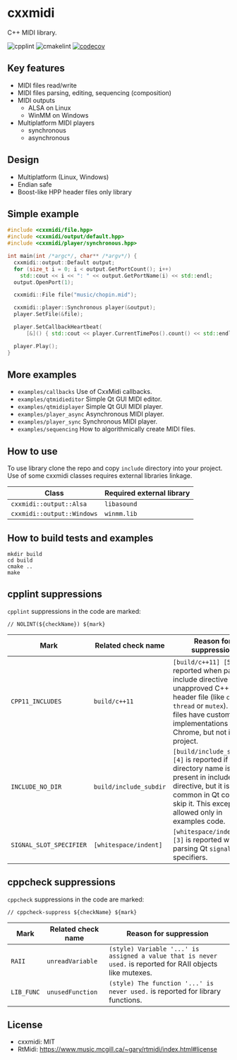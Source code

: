 # cxxmidi 

C++ MIDI library.

![cpplint](https://github.com/5tan/cxxmidi/actions/workflows/cpplint.yml/badge.svg) ![cmakelint](https://github.com/5tan/cxxmidi/actions/workflows/cpplint.yml/badge.svg) [![codecov](https://codecov.io/gh/5tan/cxxmidi/branch/master/graph/badge.svg)](https://codecov.io/gh/5tan/cxxmidi)

## Key features
* MIDI files read/write
* MIDI files parsing, editing, sequencing (composition)
* MIDI outputs
  * ALSA on Linux
  * WinMM on Windows
* Multiplatform MIDI players
  * synchronous
  * asynchronous

## Design
* Multiplatform (Linux, Windows)
* Endian safe
* Boost-like HPP header files only library

## Simple example

``` cpp
#include <cxxmidi/file.hpp>
#include <cxxmidi/output/default.hpp>
#include <cxxmidi/player/synchronous.hpp>

int main(int /*argc*/, char** /*argv*/) {
  cxxmidi::output::Default output;
  for (size_t i = 0; i < output.GetPortCount(); i++)
    std::cout << i << ": " << output.GetPortName(i) << std::endl;
  output.OpenPort(1);

  cxxmidi::File file("music/chopin.mid");

  cxxmidi::player::Synchronous player(&output);
  player.SetFile(&file);

  player.SetCallbackHeartbeat(
      [&]() { std::cout << player.CurrentTimePos().count() << std::endl; });

  player.Play();
}
```

## More examples

* `examples/callbacks` Use of CxxMidi callbacks.
* `examples/qtmidieditor` Simple Qt GUI MIDI editor.
* `examples/qtmidiplayer` Simple Qt GUI MIDI player.
* `examples/player_async` Asynchronous MIDI player.
* `examples/player_sync` Synchronous MIDI player.
* `examples/sequencing` How to algorithmically create MIDI files.

## How to use

To use library clone the repo and copy `include` directory into your project.
Use of some cxxmidi classes requires external libraries linkage.

Class | Required external library
--- | ---
`cxxmidi::output::Alsa` | `libasound`
`cxxmidi::output::Windows` | `winmm.lib`

## How to build tests and examples

```
mkdir build
cd build
cmake ..
make
```

## cpplint suppressions

`cpplint` suppressions in the code are marked:
```
// NOLINT(${checkName}) ${mark}
```

Mark | Related check name | Reason for suppression
--- | --- | ---
`CPP11_INCLUDES` | `build/c++11` | `[build/c++11] [5]` is reported when parsing include directive of unapproved C++11 header file (like `chrono`, `thread` or `mutex`). These files have custom implementations in Chrome, but not in this project.
`INCLUDE_NO_DIR` | `build/include_subdir` |`[build/include_subdir] [4]` is reported if no directory name is present in include directive, but it is common in Qt code to skip it. This exception is allowed only in examples code.
`SIGNAL_SLOT_SPECIFIER` | `[whitespace/indent]` | `[whitespace/indent] [3]` is reported when parsing Qt `signal`/`slot` specifiers. 

## cppcheck suppressions

`cppcheck` suppressions in the code are marked:
```
// cppcheck-suppress ${checkName} ${mark}
```

Mark | Related check name | Reason for suppression
--- | --- | ---
`RAII` | `unreadVariable` | `(style) Variable '...' is assigned a value that is never used.` is reported for RAII objects like mutexes.
`LIB_FUNC` | `unusedFunction` | `(style) The function '...' is never used.` is reported for library functions.

## License

* cxxmidi: MIT
* RtMidi: https://www.music.mcgill.ca/~gary/rtmidi/index.html#license 
